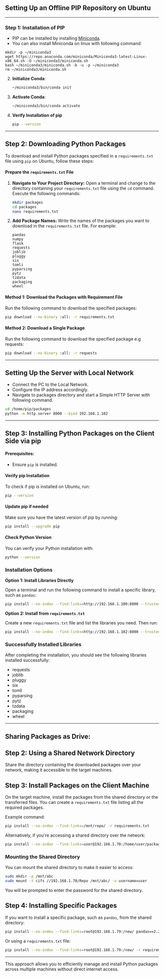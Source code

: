 ## Setting Up an Offline PIP Repository on Ubuntu

---

### Step 1: Installation of PIP

   - PIP can be installed by installing [Miniconda](https://docs.anaconda.com/free/miniconda/index.html).
   - You can also install Miniconda on linux with following command:

```
mkdir -p ~/miniconda3
wget https://repo.anaconda.com/miniconda/Miniconda3-latest-Linux-x86_64.sh -O ~/miniconda3/miniconda.sh
bash ~/miniconda3/miniconda.sh -b -u -p ~/miniconda3
rm ~/miniconda3/miniconda.sh
```


2. **Initialize Conda**:
   ```bash
   ~/miniconda3/bin/conda init
   ```

3. **Activate Conda**:
   ```bash
   ~/miniconda3/bin/conda activate
   ```

4. **Verify Installation of pip**

   ```bash
   pip --version
   ```

---

## Step 2: Downloading Python Packages

To download and install Python packages specified in a `requirements.txt` file using `pip` on Ubuntu, follow these steps:

#### Prepare the `requirements.txt` File

1. **Navigate to Your Project Directory:**
   Open a terminal and change to the directory containing your `requirements.txt` file using the `cd` command. Execute the following commands:
   ```bash
   mkdir packages
   cd packages
   nano requirements.txt
   ```

2. **Add Package Names:**
   Write the names of the packages you want to download in the `requirements.txt` file. For example:
   ```
   pandas
   numpy
   flask
   requests
   joblib
   pluggy
   six
   tomli
   pyparsing
   pytz
   tzdata
   packaging
   wheel
   ```

#### Method 1: Download the Packages with Requirement File

Run the following command to download the specified packages:
```bash
pip download --no-binary :all: -r requirements.txt
```

#### Method 2: Download a Single Package

Run the following command to download the specified package e.g requests:
```bash
pip download --no-binary :all: -r requests
```

---

## Setting Up the Server with Local Network

   - Connect the PC to the Local Network.
   - Configure the IP address accordingly.
   - Navigate to packages directory and start a Simple HTTP Server with following command.

   ```bash
   cd /home/pip/packages
   python -m http.server 8000 --bind 192.168.1.102
   ```

---

## Step 3: Installing Python Packages on the Client Side via pip

#### Prerequisites:
- Ensure `pip` is installed.

#### Verify pip Installation

To check if pip is installed on Ubuntu, run:
```bash
pip --version
```

#### Update pip if needed

Make sure you have the latest version of pip by running:
```bash
pip install --upgrade pip
```

#### Check Python Version

You can verify your Python installation with:
```bash
python --version
```

### Installation Options

**Option 1: Install Libraries Directly**

Open a terminal and run the following command to install a specific library, such as `pandas`:
```bash
pip install --no-index --find-links=http://192.168.1.100:8000 --trusted-host 192.168.1.100 pandas
```

**Option 2: Install from `requirements.txt`**

Create a new `requirements.txt` file and list the libraries you need. Then run:
```bash
pip install --no-index --find-links=http://192.168.1.102:8000 --trusted-host 192.168.1.102 -r requirements.txt
```

### Successfully Installed Libraries

After completing the installation, you should see the following libraries installed successfully:
- requests
- joblib
- pluggy
- six
- tomli
- pyparsing
- pytz
- tzdata
- packaging
- wheel

--- 

## Sharing Packages as Drive: 

## Step 2: Using a Shared Network Directory

Share the directory containing the downloaded packages over your network, making it accessible to the target machines.

## Step 3: Install Packages on the Client Machine

On the target machine, install the packages from the shared directory or the transferred files. You can create a `requirements.txt` file listing all the required packages.

Example command:

```bash
pip install --no-index --find-links=/mnt/repo/ -r requirements.txt
```

Alternatively, if you're accessing a shared directory over the network:

```bash
pip install --no-index --find-links=user@192.168.1.70:/home/user/packages -r requirements.txt
```

### Mounting the Shared Directory

You can mount the shared directory to make it easier to access:

```bash
sudo mkdir -p /mnt/abc
sudo mount -t cifs //192.168.1.70/Repo /mnt/abc/ -o username=user
```

You will be prompted to enter the password for the shared directory.


## Step 4: Installing Specific Packages

If you want to install a specific package, such as `pandas`, from the shared directory:

```bash
pip install --no-index --find-links=root@192.168.1.79:/new/ pandas==2.2.1
```

Or using a `requirements.txt` file:

```bash
pip install --no-index --find-links=root@192.168.1.79:/new/ -r requirements.txt
```

--- 

This approach allows you to efficiently manage and install Python packages across multiple machines without direct internet access.
